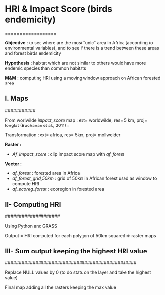 # HRI & Impact Score (birds endemicity)
==================

**Objective** : to see where are the most "unic" area in Africa (according to environmental variables), and to see if there is a trend between these areas and forest birds endemicity

**Hypothesis** : habitat which are not similar to others would have more endemic species than common habitats

**M&M** : computing HRI using a moving window approach on African forested area

## I. Maps
###########

From worlwilde *impact_score* map : ext= worldwilde, res= 5 km, proj= longlat (Buchanan et al., 2011) :

Transformation : ext= africa, res= 5km, proj= mollweider 

**Raster :**
* *Af_impact_score* : clip impact score map with *af_forest*

**Vector :**
* *af_forest* : forested area in Africa
* *af_forest_grid_50km* : grid of 50km in African forest used as window to compute HRI
* *af_ecoreg_forest* : ecoregion in forested area

## II- Computing HRI 
####################

Using Python and GRASS

Output = HRI computed for each polygon of 50km squared => raster maps

## III- Sum output keeping the highest HRI value
################################################

Replace NULL values by 0 (to do stats on the layer and take the highest value)

Final map adding all the rasters keeping the max value


